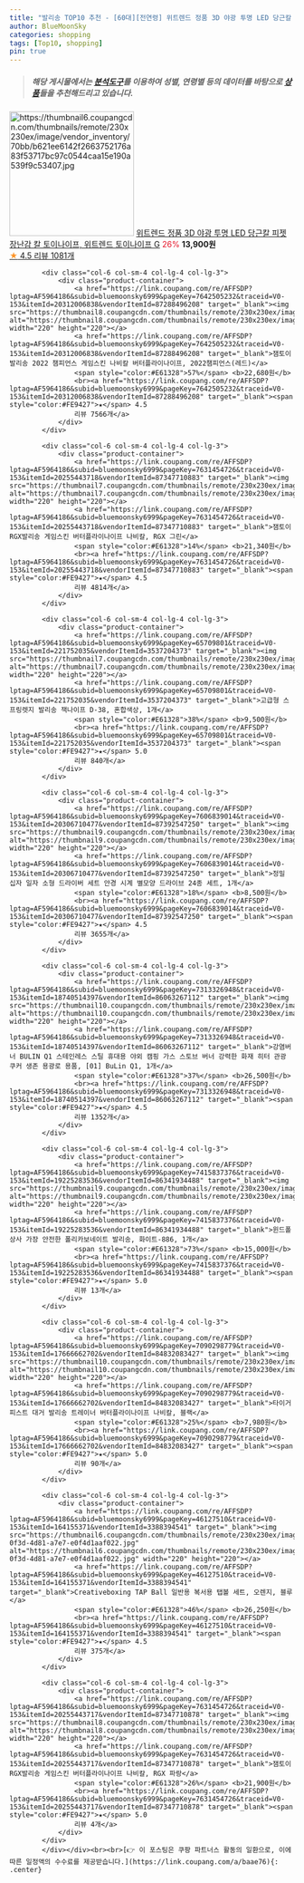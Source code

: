 ```yaml
---
title: "발리송 TOP10 추천 - [60대][전연령] 위트렌드 정품 3D 야광 투명 LED 당근칼 피젯 장난감 칼 토이나이프, 위트렌드 토이나이프 G"
author: BlueMoonSky
categories: shopping
tags: [Top10, shopping]
pin: true
---
```


> ##### 해당 게시물에서는 [**분석도구**](https://itemscout.io/)를 이용하여 **성별**, **연령별** 등의 데이터를 바탕으로 [**상품**](https://link.coupang.com/a/baae76)들을 추천해드리고 있습니다.
<div class="container"><div class="row">
            <div class="col-6 col-sm-4 col-lg-4 col-lg-3">
                <div class="product-container">
                    <a href="https://link.coupang.com/re/AFFSDP?lptag=AF5964186&subid=bluemoonsky6999&pageKey=7665447759&traceid=V0-153&itemId=20433288049&vendorItemId=87515609676" target="_blank"><img src="https://thumbnail6.coupangcdn.com/thumbnails/remote/230x230ex/image/vendor_inventory/70bb/b621ee6142f2663752176a83f53717bc97c0544caa15e190a539f9c53407.jpg" alt="https://thumbnail6.coupangcdn.com/thumbnails/remote/230x230ex/image/vendor_inventory/70bb/b621ee6142f2663752176a83f53717bc97c0544caa15e190a539f9c53407.jpg" width="220" height="220"></a>
                    <a href="https://link.coupang.com/re/AFFSDP?lptag=AF5964186&subid=bluemoonsky6999&pageKey=7665447759&traceid=V0-153&itemId=20433288049&vendorItemId=87515609676" target="_blank">위트렌드 정품 3D 야광 투명 LED 당근칼 피젯 장난감 칼 토이나이프, 위트렌드 토이나이프 G</a>
                    <span style="color:#E61328">26%</span> <b>13,900원</b>
                    <br><a href="https://link.coupang.com/re/AFFSDP?lptag=AF5964186&subid=bluemoonsky6999&pageKey=7665447759&traceid=V0-153&itemId=20433288049&vendorItemId=87515609676" target="_blank"><span style="color:#FE9427">★</span> 4.5
                    리뷰 1081개</a>
                </div>
            </div>
            
            <div class="col-6 col-sm-4 col-lg-4 col-lg-3">
                <div class="product-container">
                    <a href="https://link.coupang.com/re/AFFSDP?lptag=AF5964186&subid=bluemoonsky6999&pageKey=7642505232&traceid=V0-153&itemId=20312006838&vendorItemId=87288496208" target="_blank"><img src="https://thumbnail8.coupangcdn.com/thumbnails/remote/230x230ex/image/vendor_inventory/5b7a/2420edbbc59d4524f16a6ad4fe9bd7f71efcb21141ae8e0baed57f07d06d.png" alt="https://thumbnail8.coupangcdn.com/thumbnails/remote/230x230ex/image/vendor_inventory/5b7a/2420edbbc59d4524f16a6ad4fe9bd7f71efcb21141ae8e0baed57f07d06d.png" width="220" height="220"></a>
                    <a href="https://link.coupang.com/re/AFFSDP?lptag=AF5964186&subid=bluemoonsky6999&pageKey=7642505232&traceid=V0-153&itemId=20312006838&vendorItemId=87288496208" target="_blank">잼토이 발리송 2022 챔피언스 게임스킨 나비칼 버터플라이나이프, 2022챔피언스(레드)</a>
                    <span style="color:#E61328">57%</span> <b>22,680원</b>
                    <br><a href="https://link.coupang.com/re/AFFSDP?lptag=AF5964186&subid=bluemoonsky6999&pageKey=7642505232&traceid=V0-153&itemId=20312006838&vendorItemId=87288496208" target="_blank"><span style="color:#FE9427">★</span> 4.5
                    리뷰 7566개</a>
                </div>
            </div>
            
            <div class="col-6 col-sm-4 col-lg-4 col-lg-3">
                <div class="product-container">
                    <a href="https://link.coupang.com/re/AFFSDP?lptag=AF5964186&subid=bluemoonsky6999&pageKey=7631454726&traceid=V0-153&itemId=20255443718&vendorItemId=87347710883" target="_blank"><img src="https://thumbnail7.coupangcdn.com/thumbnails/remote/230x230ex/image/vendor_inventory/30a0/b1b5cc067efdf30232da535d59793ce20e18954b1d4d341cbb5168ea2e96.png" alt="https://thumbnail7.coupangcdn.com/thumbnails/remote/230x230ex/image/vendor_inventory/30a0/b1b5cc067efdf30232da535d59793ce20e18954b1d4d341cbb5168ea2e96.png" width="220" height="220"></a>
                    <a href="https://link.coupang.com/re/AFFSDP?lptag=AF5964186&subid=bluemoonsky6999&pageKey=7631454726&traceid=V0-153&itemId=20255443718&vendorItemId=87347710883" target="_blank">잼토이 RGX발리송 게임스킨 버터플라이나이프 나비칼, RGX 그린</a>
                    <span style="color:#E61328">14%</span> <b>21,340원</b>
                    <br><a href="https://link.coupang.com/re/AFFSDP?lptag=AF5964186&subid=bluemoonsky6999&pageKey=7631454726&traceid=V0-153&itemId=20255443718&vendorItemId=87347710883" target="_blank"><span style="color:#FE9427">★</span> 4.5
                    리뷰 4814개</a>
                </div>
            </div>
            
            <div class="col-6 col-sm-4 col-lg-4 col-lg-3">
                <div class="product-container">
                    <a href="https://link.coupang.com/re/AFFSDP?lptag=AF5964186&subid=bluemoonsky6999&pageKey=65709801&traceid=V0-153&itemId=221752035&vendorItemId=3537204373" target="_blank"><img src="https://thumbnail7.coupangcdn.com/thumbnails/remote/230x230ex/image/vendor_inventory/9ff2/22d6cb81ce2ba12dcbc304cbc744f3df703a68c792b0653e0a26a02b520b.jpg" alt="https://thumbnail7.coupangcdn.com/thumbnails/remote/230x230ex/image/vendor_inventory/9ff2/22d6cb81ce2ba12dcbc304cbc744f3df703a68c792b0653e0a26a02b520b.jpg" width="220" height="220"></a>
                    <a href="https://link.coupang.com/re/AFFSDP?lptag=AF5964186&subid=bluemoonsky6999&pageKey=65709801&traceid=V0-153&itemId=221752035&vendorItemId=3537204373" target="_blank">고급형 스프링렛지 발리송 잭나이프 D-38, 혼합색상, 1개</a>
                    <span style="color:#E61328">38%</span> <b>9,500원</b>
                    <br><a href="https://link.coupang.com/re/AFFSDP?lptag=AF5964186&subid=bluemoonsky6999&pageKey=65709801&traceid=V0-153&itemId=221752035&vendorItemId=3537204373" target="_blank"><span style="color:#FE9427">★</span> 5.0
                    리뷰 840개</a>
                </div>
            </div>
            
            <div class="col-6 col-sm-4 col-lg-4 col-lg-3">
                <div class="product-container">
                    <a href="https://link.coupang.com/re/AFFSDP?lptag=AF5964186&subid=bluemoonsky6999&pageKey=7606839014&traceid=V0-153&itemId=20306710477&vendorItemId=87392547250" target="_blank"><img src="https://thumbnail9.coupangcdn.com/thumbnails/remote/230x230ex/image/vendor_inventory/8d08/ba54a27ca5248f1a5fb371bc941db9e9846e18f96fd06039c585577e66b3.jpg" alt="https://thumbnail9.coupangcdn.com/thumbnails/remote/230x230ex/image/vendor_inventory/8d08/ba54a27ca5248f1a5fb371bc941db9e9846e18f96fd06039c585577e66b3.jpg" width="220" height="220"></a>
                    <a href="https://link.coupang.com/re/AFFSDP?lptag=AF5964186&subid=bluemoonsky6999&pageKey=7606839014&traceid=V0-153&itemId=20306710477&vendorItemId=87392547250" target="_blank">정밀 십자 일자 소형 드라이버 세트 안경 시계 별모양 드라이브 24종 세트, 1개</a>
                    <span style="color:#E61328">18%</span> <b>8,500원</b>
                    <br><a href="https://link.coupang.com/re/AFFSDP?lptag=AF5964186&subid=bluemoonsky6999&pageKey=7606839014&traceid=V0-153&itemId=20306710477&vendorItemId=87392547250" target="_blank"><span style="color:#FE9427">★</span> 4.5
                    리뷰 3655개</a>
                </div>
            </div>
            
            <div class="col-6 col-sm-4 col-lg-4 col-lg-3">
                <div class="product-container">
                    <a href="https://link.coupang.com/re/AFFSDP?lptag=AF5964186&subid=bluemoonsky6999&pageKey=7313326948&traceid=V0-153&itemId=18740514397&vendorItemId=86063267112" target="_blank"><img src="https://thumbnail10.coupangcdn.com/thumbnails/remote/230x230ex/image/vendor_inventory/3bb4/c9041f521afe325dac22b5c9d9414e887d366dc69dc8309199dcc17a646c.jpg" alt="https://thumbnail10.coupangcdn.com/thumbnails/remote/230x230ex/image/vendor_inventory/3bb4/c9041f521afe325dac22b5c9d9414e887d366dc69dc8309199dcc17a646c.jpg" width="220" height="220"></a>
                    <a href="https://link.coupang.com/re/AFFSDP?lptag=AF5964186&subid=bluemoonsky6999&pageKey=7313326948&traceid=V0-153&itemId=18740514397&vendorItemId=86063267112" target="_blank">강염버너 BULIN Q1 스테인레스 스틸 휴대용 야외 캠핑 가스 스토브 버너 강력한 화재 히터 관광 쿠커 생존 용광로 용품, [01] BuLin Q1, 1개</a>
                    <span style="color:#E61328">37%</span> <b>26,500원</b>
                    <br><a href="https://link.coupang.com/re/AFFSDP?lptag=AF5964186&subid=bluemoonsky6999&pageKey=7313326948&traceid=V0-153&itemId=18740514397&vendorItemId=86063267112" target="_blank"><span style="color:#FE9427">★</span> 4.5
                    리뷰 1352개</a>
                </div>
            </div>
            
            <div class="col-6 col-sm-4 col-lg-4 col-lg-3">
                <div class="product-container">
                    <a href="https://link.coupang.com/re/AFFSDP?lptag=AF5964186&subid=bluemoonsky6999&pageKey=7415837376&traceid=V0-153&itemId=19225283536&vendorItemId=86341934488" target="_blank"><img src="https://thumbnail9.coupangcdn.com/thumbnails/remote/230x230ex/image/vendor_inventory/772f/2458ec31afa65ff4a38ea018ede2695de8490f1254f06ff0e149619a131e.jpg" alt="https://thumbnail9.coupangcdn.com/thumbnails/remote/230x230ex/image/vendor_inventory/772f/2458ec31afa65ff4a38ea018ede2695de8490f1254f06ff0e149619a131e.jpg" width="220" height="220"></a>
                    <a href="https://link.coupang.com/re/AFFSDP?lptag=AF5964186&subid=bluemoonsky6999&pageKey=7415837376&traceid=V0-153&itemId=19225283536&vendorItemId=86341934488" target="_blank">윈드폴상사 가장 안전한 폴리카보네이트 발리송, 화이트-886, 1개</a>
                    <span style="color:#E61328">73%</span> <b>15,000원</b>
                    <br><a href="https://link.coupang.com/re/AFFSDP?lptag=AF5964186&subid=bluemoonsky6999&pageKey=7415837376&traceid=V0-153&itemId=19225283536&vendorItemId=86341934488" target="_blank"><span style="color:#FE9427">★</span> 5.0
                    리뷰 13개</a>
                </div>
            </div>
            
            <div class="col-6 col-sm-4 col-lg-4 col-lg-3">
                <div class="product-container">
                    <a href="https://link.coupang.com/re/AFFSDP?lptag=AF5964186&subid=bluemoonsky6999&pageKey=7090298779&traceid=V0-153&itemId=17666662702&vendorItemId=84832083427" target="_blank"><img src="https://thumbnail10.coupangcdn.com/thumbnails/remote/230x230ex/image/vendor_inventory/f256/552766a267540a9bd81e7284df5e6211e0996170cf3bd6cb07565a6ee077.png" alt="https://thumbnail10.coupangcdn.com/thumbnails/remote/230x230ex/image/vendor_inventory/f256/552766a267540a9bd81e7284df5e6211e0996170cf3bd6cb07565a6ee077.png" width="220" height="220"></a>
                    <a href="https://link.coupang.com/re/AFFSDP?lptag=AF5964186&subid=bluemoonsky6999&pageKey=7090298779&traceid=V0-153&itemId=17666662702&vendorItemId=84832083427" target="_blank">타이거피스트 대거 발리송 트레이너 버터플라이나이프 나비칼, 블랙</a>
                    <span style="color:#E61328">25%</span> <b>7,980원</b>
                    <br><a href="https://link.coupang.com/re/AFFSDP?lptag=AF5964186&subid=bluemoonsky6999&pageKey=7090298779&traceid=V0-153&itemId=17666662702&vendorItemId=84832083427" target="_blank"><span style="color:#FE9427">★</span> 5.0
                    리뷰 90개</a>
                </div>
            </div>
            
            <div class="col-6 col-sm-4 col-lg-4 col-lg-3">
                <div class="product-container">
                    <a href="https://link.coupang.com/re/AFFSDP?lptag=AF5964186&subid=bluemoonsky6999&pageKey=46127510&traceid=V0-153&itemId=164155371&vendorItemId=3388394541" target="_blank"><img src="https://thumbnail6.coupangcdn.com/thumbnails/remote/230x230ex/image/product/image/vendoritem/2018/07/31/3388394541/154ca384-0f3d-4d81-a7e7-e0f4d1aaf022.jpg" alt="https://thumbnail6.coupangcdn.com/thumbnails/remote/230x230ex/image/product/image/vendoritem/2018/07/31/3388394541/154ca384-0f3d-4d81-a7e7-e0f4d1aaf022.jpg" width="220" height="220"></a>
                    <a href="https://link.coupang.com/re/AFFSDP?lptag=AF5964186&subid=bluemoonsky6999&pageKey=46127510&traceid=V0-153&itemId=164155371&vendorItemId=3388394541" target="_blank">Creativeboxing TAP Ball 일반용 복서용 탭볼 세트, 오렌지, 블루</a>
                    <span style="color:#E61328">46%</span> <b>26,250원</b>
                    <br><a href="https://link.coupang.com/re/AFFSDP?lptag=AF5964186&subid=bluemoonsky6999&pageKey=46127510&traceid=V0-153&itemId=164155371&vendorItemId=3388394541" target="_blank"><span style="color:#FE9427">★</span> 4.5
                    리뷰 375개</a>
                </div>
            </div>
            
            <div class="col-6 col-sm-4 col-lg-4 col-lg-3">
                <div class="product-container">
                    <a href="https://link.coupang.com/re/AFFSDP?lptag=AF5964186&subid=bluemoonsky6999&pageKey=7631454726&traceid=V0-153&itemId=20255443717&vendorItemId=87347710878" target="_blank"><img src="https://thumbnail8.coupangcdn.com/thumbnails/remote/230x230ex/image/vendor_inventory/f371/9f2ce46a692c7b585d19dd6ea463001503ade3f3020c9c562cd584aa7177.png" alt="https://thumbnail8.coupangcdn.com/thumbnails/remote/230x230ex/image/vendor_inventory/f371/9f2ce46a692c7b585d19dd6ea463001503ade3f3020c9c562cd584aa7177.png" width="220" height="220"></a>
                    <a href="https://link.coupang.com/re/AFFSDP?lptag=AF5964186&subid=bluemoonsky6999&pageKey=7631454726&traceid=V0-153&itemId=20255443717&vendorItemId=87347710878" target="_blank">잼토이 RGX발리송 게임스킨 버터플라이나이프 나비칼, RGX 파랑</a>
                    <span style="color:#E61328">26%</span> <b>21,900원</b>
                    <br><a href="https://link.coupang.com/re/AFFSDP?lptag=AF5964186&subid=bluemoonsky6999&pageKey=7631454726&traceid=V0-153&itemId=20255443717&vendorItemId=87347710878" target="_blank"><span style="color:#FE9427">★</span> 5.0
                    리뷰 4개</a>
                </div>
            </div>
            </div></div><br><br>[👉 이 포스팅은 쿠팡 파트너스 활동의 일환으로, 이에 따른 일정액의 수수료를 제공받습니다.](https://link.coupang.com/a/baae76){: .center}